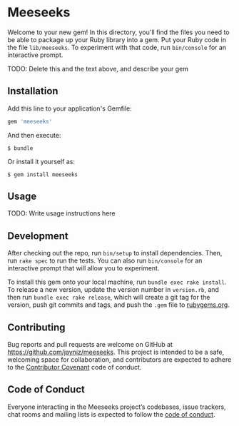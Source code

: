 # Meeseeks

Welcome to your new gem! In this directory, you'll find the files you need to be able to package up your Ruby library into a gem. Put your Ruby code in the file `lib/meeseeks`. To experiment with that code, run `bin/console` for an interactive prompt.

TODO: Delete this and the text above, and describe your gem

## Installation

Add this line to your application's Gemfile:

```ruby
gem 'meeseeks'
```

And then execute:

    $ bundle

Or install it yourself as:

    $ gem install meeseeks

## Usage

TODO: Write usage instructions here

## Development

After checking out the repo, run `bin/setup` to install dependencies. Then, run `rake spec` to run the tests. You can also run `bin/console` for an interactive prompt that will allow you to experiment.

To install this gem onto your local machine, run `bundle exec rake install`. To release a new version, update the version number in `version.rb`, and then run `bundle exec rake release`, which will create a git tag for the version, push git commits and tags, and push the `.gem` file to [rubygems.org](https://rubygems.org).

## Contributing

Bug reports and pull requests are welcome on GitHub at https://github.com/jayniz/meeseeks. This project is intended to be a safe, welcoming space for collaboration, and contributors are expected to adhere to the [Contributor Covenant](http://contributor-covenant.org) code of conduct.

## Code of Conduct

Everyone interacting in the Meeseeks project’s codebases, issue trackers, chat rooms and mailing lists is expected to follow the [code of conduct](https://github.com/jayniz/meeseeks/blob/master/CODE_OF_CONDUCT.md).
